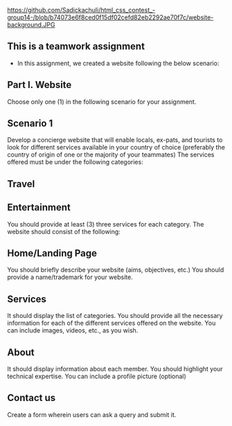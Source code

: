 https://github.com/Sadickachuli/html_css_contest_-group14-/blob/b74073e6f8ced0f15df02cefd82eb2292ae70f7c/website-background.JPG

## This is a teamwork assignment

- In this assignment, we created a website following the below scenario:

## Part I. Website
Choose only one (1) in the following scenario for your assignment.

## Scenario 1
Develop a concierge website that will enable locals, ex-pats, and tourists to look for different services available in your country of choice (preferably the country of origin of one or the majority of your teammates) The services offered must be under the following categories:

## Travel
## Entertainment
You should provide at least (3) three services for each category. The website should consist of the following:

## Home/Landing Page
You should briefly describe your website (aims, objectives, etc.)
You should provide a name/trademark for your website.

## Services
It should display the list of categories.
You should provide all the necessary information for each of the different services offered on the website.
You can include images, videos, etc., as you wish.

## About
It should display information about each member.
You should highlight your technical expertise.
You can include a profile picture (optional)

## Contact us
Create a form wherein users can ask a query and submit it.
